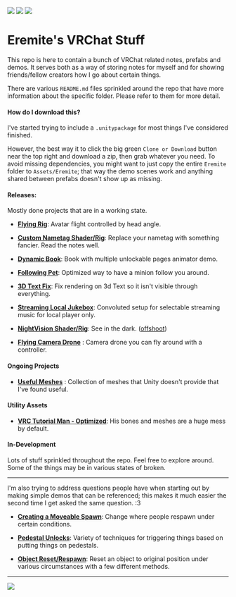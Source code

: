 ![](https://forthebadge.com/images/badges/contains-technical-debt.svg) ![](https://forthebadge.com/images/badges/60-percent-of-the-time-works-every-time.svg) ![](https://forthebadge.com/images/badges/fuck-it-ship-it.svg)

# Eremite's VRChat Stuff
This repo is here to contain a bunch of VRChat related notes, prefabs and demos.  It serves both as a way of storing notes for myself and for showing friends/fellow creators how I go about certain things.

There are various `README.md` files sprinkled around the repo that have more information about the specific folder.  Please refer to them for more detail.

#### How do I download this?
I've started trying to include a `.unitypackage` for most things I've considered finished.  

However, the best way it to click the big green `Clone or Download` button near the top right and download a zip, then grab whatever you need.  To avoid missing dependencies, you might want to just copy the entire `Eremite` folder to `Assets/Eremite`; that way the demo scenes work and anything shared between prefabs doesn't show up as missing.

#### Releases:
Mostly done projects that are in a working state.
* **[Flying Rig](Assets/Eremite/AvatarPrefabs/FlyingRig/)**: Avatar flight controlled by head angle.

* **[Custom Nametag Shader/Rig](Assets/Eremite/Shaders/CustomNametag/)**: Replace your nametag with something fancier. Read the notes well.

* **[Dynamic Book](Assets/Eremite/WorldObjects/DynamicBook)**: Book with multiple unlockable pages animator demo.

* **[Following Pet](Assets/Eremite/AvatarPrefabs/Following%20Pet)**: Optimized way to have a minion follow you around.

* **[3D Text Fix](Assets/Eremite/Optimizations/3D-Text-Fix)**: Fix rendering on 3d Text so it isn't visible through everything.

* **[Streaming Local Jukebox](Assets/Eremite/Optimizations/Streaming_Local_Jukebox)**: Convoluted setup for selectable streaming music for local player only.

* **[NightVision Shader/Rig](Assets/Eremite/Shaders/NightVision)**: See in the dark. ([offshoot](Assets/Eremite/Shaders/AntiMigraine_Light_Limiter))

* **[Flying Camera Drone](Assets/Eremite/FunStuff/FlyingDrone)** : Camera drone you can fly around with a controller.
#### Ongoing Projects
* **[Useful Meshes](Assets/Eremite/MeshTricks)** : Collection of meshes that Unity doesn't provide that I've found useful.

#### Utility Assets
* **[VRC Tutorial Man - Optimized](Assets/Eremite/_DemoUtility/VRCMan_Optimized)**: His bones and meshes are a huge mess by default.

#### In-Development
Lots of stuff sprinkled throughout the repo.  Feel free to explore around.  Some of the things may be in various states of broken.

---

I'm also trying to address questions people have when starting out by making simple demos that can be referenced; this makes it much easier the second time I get asked the same question. :3

* **[Creating a Moveable Spawn](Assets/Eremite/VRCAPITricks/MovableSpawn)**: Change where people respawn under certain conditions.

* **[Pedestal Unlocks](Assets/Eremite/VRCAPITricks/Pedestal-Unlocks)**: Variety of techniques for triggering things based on putting things on pedestals.

* **[Object Reset/Respawn](Assets/Eremite/VRCAPITricks/Object_Reset-Respawn)**: Reset an object to original position under various circumstances with a few different methods.

---

![](https://i.imgur.com/aKchYhg.png)
